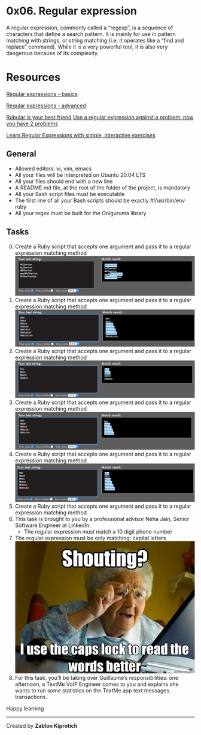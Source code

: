# 0x06. Regular expression
A regular expression, commonly called a “regexp”, is a sequence of characters that define a search pattern.  It is mainly for use in pattern matching with strings, or string matching (i.e. it operates like a “find and replace” command). While it is a very powerful tool, it is also very dangerous because of its complexity.

# Resources
[Regular expressions - basics](https://www.slideshare.net/neha_jain/introducing-regular-expressions)

[Regular expressions - advanced](https://www.slideshare.net/neha_jain/advanced-regular-expressions-80296518)

[Rubular is your best friend](https://rubular.com/) 
[Use a regular expression against a problem: now you have 2 problems](https://blog.codinghorror.com/regular-expressions-now-you-have-two-problems/)

[Learn Regular Expressions with simple, interactive exercises](https://regexone.com/)


## General
- Allowed editors: vi, vim, emacs
- All your files will be interpreted on Ubuntu 20.04 LTS
- All your files should end with a new line
- A README.md file, at the root of the folder of the project, is mandatory
- All your Bash script files must be executable
- The first line of all your Bash scripts should be exactly #!/usr/bin/env ruby
- All your regex must be built for the Oniguruma library

## Tasks
0. Create a Ruby script that accepts one argument and pass it to a regular expression matching method
![Alt text](image.png)
1. Create a Ruby script that accepts one argument and pass it to a regular expression matching method
![Alt text](image-1.png)
2. Create a Ruby script that accepts one argument and pass it to a regular expression matching method
![Alt text](image-2.png)
3. Create a Ruby script that accepts one argument and pass it to a regular expression matching method
![Alt text](image-3.png)
4. Create a Ruby script that accepts one argument and pass it to a regular expression matching method
![Alt text](image-4.png)
5. Create a Ruby script that accepts one argument and pass it to a regular expression matching method
6. This task is brought to you by a professional advisor Neha Jain, Senior Software Engineer at LinkedIn.
    - The regular expression must match a 10 digit phone number
7. The regular expression must be only matching: capital letters
![Alt text](image-5.png)
8. For this task, you’ll be taking over Guillaume’s responsibilities: one afternoon, a TextMe VoIP Engineer comes to you and explains she wants to run some statistics on the TextMe app text messages transactions.

Happy learning

----
Created by **Zablon Kiprotich**
